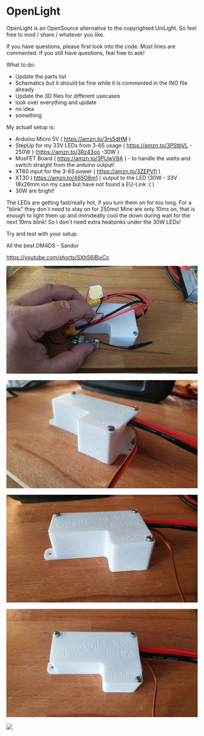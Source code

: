 # OpenLight
OpenLight is an OpenSource alternative to the copyrighted UniLight.
So feel free to mod / share / whatever you like.


If you have questions, please first look into the code. Most lines are commented.
If you still have questions, feal free to ask!

What to do:
- Update the parts list
- Schematics but it should be fine while it is commented in the INO file already
- Update the 3D files for different usecases
- look over everything and update
- no idea
- something

My actuall setup is:
- Arduino Micro 5V ( https://amzn.to/3rs5dHM )
- StepUp for my 33V LEDs from 3-6S usage ( https://amzn.to/3PStbVL - 250W ) (https://amzn.to/3Rz43oo -30W )
- MosFET Board ( https://amzn.to/3PUwV9A ) - to handle the watts and switch straight from the arduino output!
- XT60 input for the 3-6S power ( https://amzn.to/3ZEPVfl )
- XT30 ( https://amzn.to/465O8m1 ) output to the LED (30W - 33V 18x26mm ion my case but have not found a EU-Link :( )
- 30W are bright!

The LEDs are getting fast/really hot, if you turn them on for too long. For a "blink" they don´t need to stay on for 250ms!
Mine are only 10ms on, that is enough to light them up and immideatly cool the down during wait for the next 10ms blink!
So I don´t need extra heatsinks under the 30W LEDs!

Try and test with your setup.

All the best
DM4DS - Sandor

https://youtube.com/shorts/SXh56iBixCc
 
![image description](3Dcasepics/V2case_all.jpg)

![image description](3Dcasepics/V2case_cableside.jpg)

![image description](3Dcasepics/V2case_front.jpg)

![image description](3Dcasepics/V2case_top.jpg)

![](https://komarev.com/ghpvc/?username=DM4DS)
